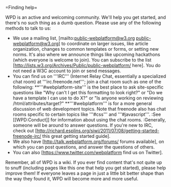 =Finding help=

WPD is an active and welcoming community. We'll help you get started, and there's no such thing as a dumb question. Please use any of the following methods to talk to us:

* We use a mailing list, [mailto:public-webplatform@w3.org public-webplatform@w3.org] to coordinate on larger issues, like article organization, changes to common templates or forms, or setting new norms. It's also where we announce things like upcoming hackathons (which everyone is welcome to join). You can subscribe to the list [http://lists.w3.org/Archives/Public/public-webplatform/ here]. You do not need a W3C account to join or send messages.
* You can find us on '''IRC''' (Internet Relay Chat, essentially a specialized chat room) at '''irc.freenode.net'''; join a chat room such as one of the following: 
**'''#webplatform-site''' is the best place to ask site-specific questions like "Why can't I get this formatting to look right?" or "Do we have a template I can use to do X?" or "Is anyone working on reviewing /html/attributes/target?"
**'''#webplatform''' is for a more general discussion of web development topics. Note that freenode also has chat rooms specific to certain topics like '''#css''' and '''#javascript'''.
:See [[WPD:Conduct]] for information about using the chat rooms.
:Generally, someone will be around to answer questions. If you're new to IRC, check out [http://richard.esplins.org/siwi/2011/07/08/getting-started-freenode-irc/ this great getting started guide].
* We also have [http://talk.webplatform.org/forums/ forums available], on which you can post questions, and answer the questions of others.
* You can also [https://www.twitter.com/webplatform find us on Twitter].

Remember, all of WPD is a wiki. If you ever find content that's not quite up to snuff (including pages like this one that help you get started), please help improve them! If everyone leaves a page in just a little bit better shape than the way they found it, WPD will become more and more useful.